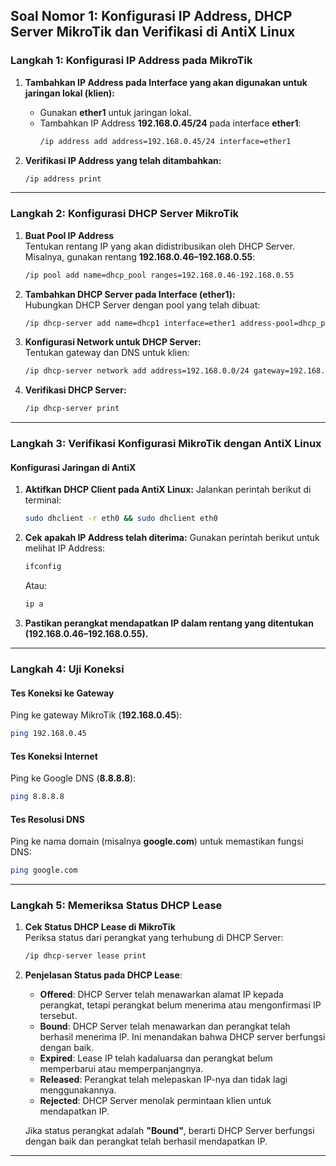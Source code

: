 ## **Soal Nomor 1: Konfigurasi IP Address, DHCP Server MikroTik dan Verifikasi di AntiX Linux**

### **Langkah 1: Konfigurasi IP Address pada MikroTik**
1. **Tambahkan IP Address pada Interface yang akan digunakan untuk jaringan lokal (klien):**
   - Gunakan **ether1** untuk jaringan lokal.
   - Tambahkan IP Address **192.168.0.45/24** pada interface **ether1**:
     ```bash
     /ip address add address=192.168.0.45/24 interface=ether1
     ```

2. **Verifikasi IP Address yang telah ditambahkan:**
   ```bash
   /ip address print
   ```

---

### **Langkah 2: Konfigurasi DHCP Server MikroTik**
1. **Buat Pool IP Address**  
   Tentukan rentang IP yang akan didistribusikan oleh DHCP Server. Misalnya, gunakan rentang **192.168.0.46–192.168.0.55**:
   ```bash
   /ip pool add name=dhcp_pool ranges=192.168.0.46-192.168.0.55
   ```

2. **Tambahkan DHCP Server pada Interface (ether1):**  
   Hubungkan DHCP Server dengan pool yang telah dibuat:
   ```bash
   /ip dhcp-server add name=dhcp1 interface=ether1 address-pool=dhcp_pool
   ```

3. **Konfigurasi Network untuk DHCP Server:**  
   Tentukan gateway dan DNS untuk klien:
   ```bash
   /ip dhcp-server network add address=192.168.0.0/24 gateway=192.168.0.45 dns-server=8.8.8.8
   ```

4. **Verifikasi DHCP Server:**
   ```bash
   /ip dhcp-server print
   ```

---

### **Langkah 3: Verifikasi Konfigurasi MikroTik dengan AntiX Linux**
#### **Konfigurasi Jaringan di AntiX**
1. **Aktifkan DHCP Client pada AntiX Linux:**
   Jalankan perintah berikut di terminal:
   ```bash
   sudo dhclient -r eth0 && sudo dhclient eth0
   ```

2. **Cek apakah IP Address telah diterima:**
   Gunakan perintah berikut untuk melihat IP Address:
   ```bash
   ifconfig
   ```
   Atau:
   ```bash
   ip a
   ```

3. **Pastikan perangkat mendapatkan IP dalam rentang yang ditentukan (192.168.0.46–192.168.0.55).**

---

### **Langkah 4: Uji Koneksi**
#### **Tes Koneksi ke Gateway**
Ping ke gateway MikroTik (**192.168.0.45**):
```bash
ping 192.168.0.45
```

#### **Tes Koneksi Internet**
Ping ke Google DNS (**8.8.8.8**):
```bash
ping 8.8.8.8
```

#### **Tes Resolusi DNS**
Ping ke nama domain (misalnya **google.com**) untuk memastikan fungsi DNS:
```bash
ping google.com
```

---

### **Langkah 5: Memeriksa Status DHCP Lease**
1. **Cek Status DHCP Lease di MikroTik**  
   Periksa status dari perangkat yang terhubung di DHCP Server:
   ```bash
   /ip dhcp-server lease print
   ```

2. **Penjelasan Status pada DHCP Lease**:
   - **Offered**: DHCP Server telah menawarkan alamat IP kepada perangkat, tetapi perangkat belum menerima atau mengonfirmasi IP tersebut.
   - **Bound**: DHCP Server telah menawarkan dan perangkat telah berhasil menerima IP. Ini menandakan bahwa DHCP server berfungsi dengan baik.
   - **Expired**: Lease IP telah kadaluarsa dan perangkat belum memperbarui atau memperpanjangnya.
   - **Released**: Perangkat telah melepaskan IP-nya dan tidak lagi menggunakannya.
   - **Rejected**: DHCP Server menolak permintaan klien untuk mendapatkan IP.

   Jika status perangkat adalah **"Bound"**, berarti DHCP Server berfungsi dengan baik dan perangkat telah berhasil mendapatkan IP.

---
